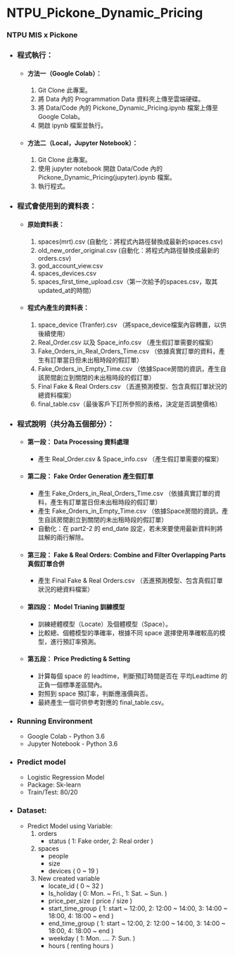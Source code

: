 # NTPU_Pickone_Dynamic_Pricing
### NTPU MIS x Pickone
* ### 程式執行：
  * #### 方法一（Google Colab）：
    1. Git Clone 此專案。　    
    2. 將 Data 內的 Programmation Data 資料夾上傳至雲端硬碟。 　
    3. 將 Data/Code 內的 Pickone_Dynamic_Pricing.ipynb 檔案上傳至 Google Colab。 　
    4. 開啟 ipynb 檔案並執行。

  * #### 方法二（Local，Jupyter Notebook）：
    1. Git Clone 此專案。
    2. 使用 jupyter notebook 開啟 Data/Code 內的 Pickone_Dynamic_Pricing(jupyter).ipynb 檔案。
    3. 執行程式。

* ### 程式會使用到的資料表：
   * #### 原始資料表：
      1. spaces(mrt).csv (自動化：將程式內路徑替換成最新的spaces.csv)
      2. old_new_order_original.csv (自動化：將程式內路徑替換成最新的orders.csv)
      3. god_account_view.csv
      4. spaces_devices.csv
      5. spaces_first_time_upload.csv（第一次給予的spaces.csv，取其updated_at的時間）
   
   * #### 程式內產生的資料表：
      1. space_device (Tranfer).csv （將space_device檔案內容轉置，以供後續使用） 
      2. Real_Order.csv 以及 Space_info.csv （產生假訂單需要的檔案）
      3. Fake_Orders_in_Real_Orders_Time.csv （依據真實訂單的資料，產生有訂單當日但未出租時段的假訂單） 
      4. Fake_Orders_in_Empty_Time.csv （依據Space房間的資訊，產生自該房間創立到關閉的未出租時段的假訂單） 
      5. Final Fake & Real Orders.csv （丟進預測模型、包含真假訂單狀況的總資料檔案）
      6. final_table.csv（最後客戶下訂所參照的表格，決定是否調整價格）


* ### 程式說明（共分為五個部分）：
   * #### 第一段： Data Processing 資料處理  
      * 產生 Real_Order.csv & Space_info.csv （產生假訂單需要的檔案） 
       
   * #### 第二段： Fake Order Generation 產生假訂單 
      * 產生 Fake_Orders_in_Real_Orders_Time.csv （依據真實訂單的資料，產生有訂單當日但未出租時段的假訂單） 
      * 產生 Fake_Orders_in_Empty_Time.csv （依據Space房間的資訊，產生自該房間創立到關閉的未出租時段的假訂單） 
      * 自動化：在 part2-2 的 end_date 設定，若未來要使用最新資料則將註解的兩行解除。
       
   * #### 第三段： Fake & Real Orders: Combine and Filter Overlapping Parts 真假訂單合併
      * 產生 Final Fake & Real Orders.csv （丟進預測模型、包含真假訂單狀況的總資料檔案）
       
   * #### 第四段： Model Trianing 訓練模型
      * 訓練總體模型（Locate）及個體模型（Space）。 
      * 比較總、個體模型的準確率，根據不同 space 選擇使用準確較高的模型，進行預訂率預測。 
     
   * #### 第五段： Price Predicting & Setting 
      * 計算每個 space 的 leadtime，判斷預訂時間是否在 平均Leadtime 的正負一個標準差區間內。 
      * 對照到 space 預訂率，判斷應漲價與否。
      * 最終產生一個可供參考對應的 final_table.csv。

* ### Running Environment
   * Google Colab - Python 3.6
   * Jupyter Notebook - Python 3.6
   
* ### Predict model
   * Logistic Regression Model
   * Package: Sk-learn
   * Train/Test: 80/20
   
* ### Dataset:
   * Predict Model using Variable:
      1. orders
         * status ( 1: Fake order, 2: Real order )
      2. spaces
         * people
         * size
         * devices ( 0 ~ 19 )
      3. New created variable
         * locate_id ( 0 ~ 32 )
         * Is_holiday ( 0: Mon. ~ Fri., 1: Sat. ~ Sun. )
         * price_per_size ( price / size )
         * start_time_group ( 1: start ~ 12:00, 2: 12:00 ~ 14:00, 3: 14:00 ~ 18:00, 4: 18:00 ~ end )
         * end_time_group ( 1: start ~ 12:00, 2: 12:00 ~ 14:00, 3: 14:00 ~ 18:00, 4: 18:00 ~ end )
         * weekday ( 1: Mon. .... 7: Sun. )
         * hours ( renting hours )

